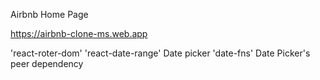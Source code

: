 Airbnb Home Page

https://airbnb-clone-ms.web.app

'react-roter-dom'
'react-date-range' Date picker
'date-fns' Date Picker's peer dependency